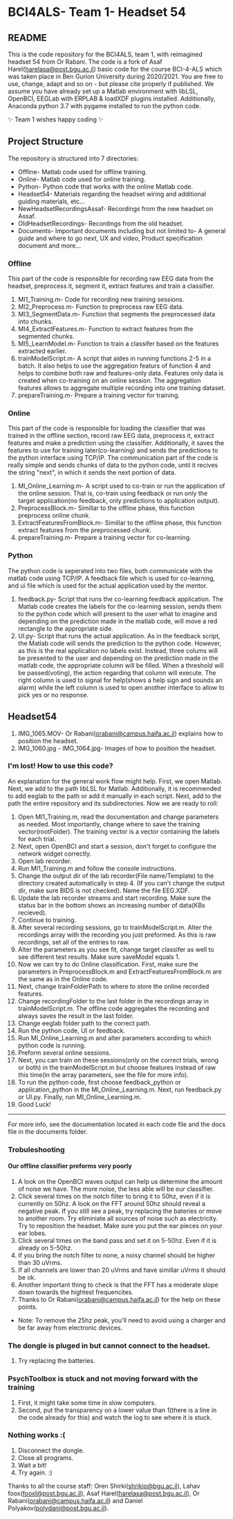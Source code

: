 # BCI4ALS- Team 1- Headset 54
## README

This is the code repository for the BCI4ALS, team 1, with reimagined headset 54 from Or Rabani.
The code is a fork of Asaf Harel(harelasa@post.bgu.ac.il) basic code for the course BCI-4-ALS which
was taken place in Ben Gurion University during 2020/2021. You are free to use, change, adapt and
so on - but please cite properly if published. We assume you have already set up a Matlab
environment with libLSL, OpenBCI, EEGLab with ERPLAB & loadXDF plugins installed. Additionally,
Anaconda python 3.7 with pygame installed to run the python code.


✨  Team 1 wishes happy coding   ✨

## Project Structure

The repository is structured into 7 directories:

- Offline- Matlab code used for offline training.
- Online- Matlab code used for online training.
- Python- Python code that works with the online Matlab code.
- Headset54- Materials regarding the headset wiring and additional guiding materials, etc...
- NewHeadsetRecordingsAssaf- Recordings from the new headset on Assaf.
- OldHeadsetRecordings- Recordings from the old headset.
- Documents- Important documents including but not limited to- A general guide and where to go next, UX and video, Product specification document and more...

### Offline

This part of the code is responsible for recording raw EEG data from the headset, preprocess it, segment it, extract features and
train a classifier.

1. MI1_Training.m- Code for recording new training sessions.
2. MI2_Preprocess.m- Function to preprocess raw EEG data.
3. MI3_SegmentData.m- Function that segments the preprocessed data into chunks.
4. MI4_ExtractFeatures.m- Function to extract features from the segmented chunks.
5. MI5_LearnModel.m- Function to train a classifer based on the features extracted earlier.
6. trainModelScript.m- A script that aides in running functions 2-5 in a batch. It also
 helps to use the aggregation featurs of function 4 and helps to combine both raw and features-only
 data. Features only data is created when co-training on an online session. The aggregation features
 allows to aggregate multiple recording into one training dataset.
4. prepareTraining.m- Prepare a training vector for training.

### Online

This part of the code is responsible for loading the classifier that was trained in the offline section, record raw EEG data, preprocess it, extract features and
make a prediction using the classifier. Additionally, it saves the features to use for training later(co-learning) and sends the predictions to the python interface using
TCP/IP. The communication part of the code is really simple and sends chunks of data to the python code, until it recives the string "next", in which it sends the next portion of data.

1. MI_Online_Learning.m- A script used to co-train or run the application of the online session.
   That is, co-train using feedback or run only the target application(no feedback, only predictions to application output).
2. PreprocessBlock.m- Simillar to the offline phase, this function preprocess online chunk.
3. ExtractFeaturesFromBlock.m- Simillar to the offline phase, this function extract features from the preprocessed chunk.
4. prepareTraining.m- Prepare a training vector for co-learning.

### Python

The python code is seperated into two files, both communicate with the matlab code using TCP/IP. A feedback file which is used for co-learning, and ui file which is used
for the actual application used by the mentor.

1. feedback.py- Script that runs the co-learning feedback application. The Matlab code creates the labels for the co-learning session, sends them to the python code which will present to the user what to imagine and depending on the prediction made in the matlab code, will move a red rectangle to the appropriate side.
2. UI.py- Script that runs the actual application. As in the feedback script, the Matlab code will sends the prediction to the python code. However, as this is the real application no labels exist. Instead, three colums will be presented to the user and depending on the prediction made in the matlab code, the appropriate column will be filled. When a threshold will be passed(voting), the action regarding that column will execute. The right column is used to signal for help(shows a help sign and sounds an alarm) while the left column is used to open another interface to allow to pick yes or no response.

## Headset54

1. IMG_1065.MOV- Or Rabani(orabani@campus.haifa.ac.il) explains how to position the headset.
2. IMG_1060.jpg - IMG_1064.jpg- Images of how to position the headset.

### I'm lost! How to use this code?

An explanation for the general work flow might help. First,
we open Matlab. Next, we add to the path libLSL for Matlab. Additionally,
it is recommended to add eeglab to the path or add it manually in each script.
Next, add to the path the entire repository and its subdirectories. Now we are ready to roll:
1. Open MI1_Training.m, read the documentation and change parameters as needed. Most importantly, change
   where to save the training vector(rootFolder). The training vector is a vector containing the labels for each trial.
2. Next, open OpenBCI and start a session, don't forget to configure the network widget correctly.
3. Open lab recorder.
4. Run MI1_Training.m and follow the console instructions.
5. Change the output dir of the lab recorder(File name/Template) to the directory created automatically in step 4.
   (If you can't change the output dir, make sure BIDS is not checked). Name the file EEG.XDF.
6. Update the lab recorder streams and start recording. Make sure the status bar in the bottom shows an increasing
   number of data(KBs recieved).
7. Continue to training.
8. After several recording sessions, go to trainModelScript.m. Alter the recordings array with the recording you just preformed. As this is raw recordings, set all of the entries to raw.
9. Alter the parameters as you see fit, change target classifer as well to see different test results. Make sure saveModel equals 1.
10. Now we can try to do Online classification. First, make sure the parameters in PreprocessBlock.m and
    ExtractFeaturesFromBlock.m are the same as in the Online code.
11. Next, change trainFolderPath to where to store the online recorded features.
12. Change recordingFolder to the last folder in the recordings array in trainModelScript.m. The offline code aggregates the recording and always saves the result in the last folder.
13. Change eeglab folder path to the correct path.
14. Run the python code, UI or feedback.
15. Run MI_Online_Learning.m and alter parameters according to which python code is running.
16. Preform several online sessions.
17. Next, you can train on these sessions(only on the correct trials, wrong or both) in the trainModelScript.m
    but choose features instead of raw this time(in the array parameters, see the file for more info).
18. To run the python code, first choose feedback_python or application_python in the MI_Online_Learning.m.
    Next, run feedback.py or UI.py. Finally, run MI_Online_Learning.m.
18. Good Luck!

***

For more info, see the documentation located in each code file and the docs file in the documents folder.

### Trobuleshooting

#### Our offline classifier preforms very poorly
1. A look on the OpenBCI waves output can help us determine the amount of noise we have. The more
   noise, the less able will be our classifier.
2. Click several times on the notch filter to bring it to 50hz, even if it is currently on 50hz.
   A look on the FFT around 50hz should reveal a negative peak. If you still see a peak, try replacing the bateries or
   move to another room. Try eliminiate all sources of noise such as electricity. Try to reposition the headset.
   Make sure you put the ear pieces on your ear lobes.
3. Click several times on the band pass and set it on 5-50hz. Even if it is already on 5-50hz.
4. If you bring the notch filter to none, a noisy channel should be higher than 30 uVrms.
5. If all channels are lower than 20 uVrms and have simillar uVrms it should be ok.
6. Another important thing to check is that the FFT has a moderate slope down towards the hightest frequencites.
7. Thanks to Or Rabani(orabani@campus.haifa.ac.il) for the help on these points.

* Note: To remove the 25hz peak, you'll need to avoid using a charger and be far away from electronic devices.

### The dongle is pluged in but cannot connect to the headset.
1. Try replacing the batteries.

### PsychToolbox is stuck and not moving forward with the training
1. First, it might take some time in slow computers.
2. Second, put the transparency on a lower value than 1(there is a line in the code already for this) and watch the log to see where it is stuck.

### Nothing works :(
1. Disconnect the dongle.
2. Close all programs.
3. Wait a bit!
4. Try again. :)

Thanks to all the course staff: Oren Shirki(shrikio@bgu.ac.il), Lahav foox(fooxl@post.bgu.ac.il), Asaf Harel(harelasa@post.bgu.ac.il), Or Rabani(orabani@campus.haifa.ac.il) and Daniel Polyakov(polydani@post.bgu.ac.il).
